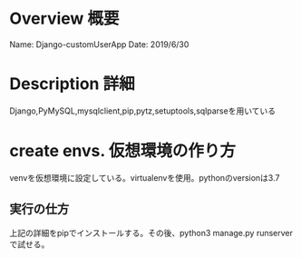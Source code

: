 # Overview 概要

Name: Django-customUserApp
Date: 2019/6/30

# Description 詳細

Django,PyMySQL,mysqlclient,pip,pytz,setuptools,sqlparseを用いている

# create envs. 仮想環境の作り方

venvを仮想環境に設定している。virtualenvを使用。pythonのversionは3.7

<h2>
  実行の仕方
</h2>



<p>上記の詳細をpipでインストールする。その後、python3 manage.py runserverで試せる。</P>










